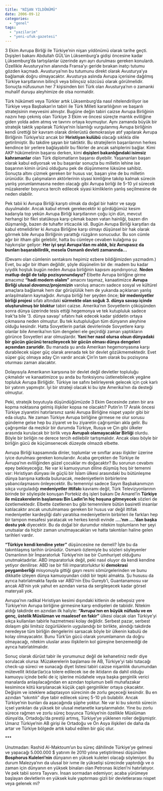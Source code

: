 ```yaml
---
title: "NİŞAN YILDÖNÜMÜ"
date: 2006-09-12
categories: 
  - "genel"
tags: 
  - "yazilarim"
  - "yeni-ufuk-gazetesi"
---
```


3 Ekim Avrupa Birliği ile Türkiye’nin nişan yıldönümü olarak tarihe geçti. Dışişleri bakanı Abdullah GÜL’ün Lüksemburg’a gidişi öncesine kadar Lüksemburg’da tartışılanlar üzerinde ayrı ayrı durulması gereken konulardı. Özellikle Avusturya’nın alanında Fransa’yı geride bırakan inatçı tutumu gözden kaçmadı. Avusturya’nın bu tutumunu direkt olarak Avusturya’ya bağlamak doğru olmayacaktır. Avusturya aslında Avrupa içerisine dağılmış Türkiye karşıtlarının bilinçli veya bilinçsiz sözcüsü olarak görülmelidir. Sonuçta nüfusunun her 7 kişisinden biri Türk olan Avusturya’nın o zamanki muhalif duruşu aleyhimize de olsa normaldir.

Türk hükümeti veya Türkler artık Lüksemburg’da nasıl nitelendiriliyor ise Türkiye veya Başbakan’ın tabiri ile Türk Milleti kararlılığının ve başarılı stratejisinin meyvesini almıştır. Bugüne değin tabiri caizse Avrupa Birliğinin nazını hep çekmiş olan Türkiye 3 Ekim ve öncesi süreçte mantık evliliğine giden yolda adım atmış ve tavrını ortaya koymuştur. Aynı zamanda büyük bir stratejik taktik yapılarak Türkiye’nin İslamlığı vurgulanmış Avrupa birliğinin kendi ürettiği bir kavram olarak dinlerüstü demokrasiye atıf yapılarak Avrupa Birliğinin Türkiye’siz ancak bir **Hıristiyan kulübü** olacağı sıklıkla dile getirilmiştir. Bu takdire şayan bir taktiktir. Bu stratejilerin başarılarının herkes kendince bir yerlere bağlayabilir bu fikirler de ancak sahiplerini bağlar. Kimi AKP hükümetinin başarısı derken, kimi **dışişleri bakanlığındaki isimsiz kahramanlar** olan Türk diplomatların başarısı diyebilir. Yaşananları başarı olarak kabul ediyorsak ve bu başarılar sonuçta bu milletin lehine ise başarının kimin ürünü olduğunu pek de düşünmeme lüksüne sahibiz. Sonuçta altını çizmek gereken bir husus var, başarı yine de bu milletin ürünüdür. Bu çalışmaların aktörlerinin siyasi kimliğine takılıp kalmak sürecin yanlış yorumlanmasına neden olacağı gibi Avrupa birliği ile 5-10 yıl sürecek müzakereler boyunca tercih edilecek siyasi kimliklerin yanlış seçilmesine de neden olabilir.

Pek tabii ki Avrupa Birliği karşıtı olmak da doğal bir haktır ve saygı duyulmalıdır. Ancak kabul etmek gerekecektir ki gördüğümüz kesim kadarıyla top yekün Avrupa Birliği karşıtlarının çoğu için dün, mevcut herhangi bir fikri statükoya karşı çıkmak bazen vatan hainliği, bazen din düşmanlığı, bazen de tuhaftır irticacılık idi. Bugün Avrupa Birliği karşıtları da kabul etmelidirler ki Avrupa Birliğine karşı olmayı düşünsel bir hak olarak görmek bile Avrupa Birliğinin yarattığı rüzgârın sonucudur. Bu son cümle ağır bir itham gibi gelebilir, hatta bu cümleye cevaben kulağıma şu haykırışlar geliyor: **Her iyi şeyi Avrupa’dan mı aldık, biz Avrupasız da bunları başarabilirdik, mesela Osmanlı devleti zamanında…**

(Devamı olan cümlenin sentaksını hepimiz ezbere bildiğimizden yazmadım.) Evet, bu ağır bir itham değildir, şöyle düşünelim bir de: madem bu kadar iyiydik hoştuk bugün neden Avrupa birliğinin kapısını aşındırıyoruz. **Neden matlup değil de talip pozisyonundayız?** Elbette Avrupa birliğine girme amacımız **“hadi modern olalım”** amacını taşımaz, kanaatimizce **Avrupa Birliği ulusal _davamız/projemizin_** varoluş amacını sadece sosyal ve kültürel amaçlara bağlamak hem dar görüşlülük hem de yukarıda açıklanan yanlış anlaşılmaların kaynağıdır. Avrupa birliği her şeyden önce; **bir medeniyetler birliği projesi** sıfatı altındaki **sürmekte olan soğuk 3. dünya savaşı içinde oluşturulmuş bir bloktur** tabiri caizse. Amerika’nın Sovyetlerin çöküşünden sonra dünya üzerinde tesis ettiği hegemonya ve tek kutupluluk sadece Irak’ta bile ‘3. dünya savaşı’ sıfatını hak edecek kadar şiddetin ortaya çıkmasına neden olmuştur. Bu tek kutupluluğun tüm dünyanın aleyhine olduğu kesindir. Hatta Sovyetlerin parlak devirlerinde Sovyetlere karşı olanlar bile Amerika’nın tüm dengeleri ele geçirdiği zaman yaptıkların görünce Sovyetleri arar olmuşlardır. **Yani her nasıl olursa olsun dünyadaki bir gücün gücünü terazileyecek bir gücün olması dünya dengeleri açısından zaruridir.** Bu manada şu anda Amerikan hegemonyasına karşı durabilecek süper güç olarak arenada tek bir devlet gözükmemektedir. Evet süper güç olmaya aday Çin vardır ancak Çin’in tam olarak bu pozisyona oturması zaman alacaktır.

Dolayısıyla Amerikanın karşısına bir devlet değil devletler topluluğu çıkmalıdır ve kanaatimizce şu anda bu fonksiyonu üstlenebilecek yegâne topluluk Avrupa Birliğidir. Türkiye ise safını belirleyerek gelecek için çok karlı bir yatırım yapmıştır. İyi bir strateji olacak ki bu işte Amerika’nın da desteği olmuştur.

Peki, stratejik boyutuyla düşündüğümüzde 3 Ekim Gecesinde zaten bir ara kopma noktasına gelmiş ilişkiler kopsa ne olacaktı? Putin’in 17 Aralık öncesi Türkiye ziyaretini hatırlarsınız sanki Avrupa Birliğine nispet yapılır gibi bir eda oluştu. Ne zaman Türkiye Avrupa birliğine girmese ne olur sorusu gündeme gelse hep bu ziyaret ve bu ziyaretin çağrışımları akla gelir. Bu çağrışımlar da mezkûr bir durumda Türkiye, Rusya ve Çin gibi ülkeler arasında kurulacak bir birlik veya **Avrupalı olamayacaklar Birliği** olurdu. Böyle bir birliğin ne derece tercih edilebilir tartışmalıdır. Ancak olası böyle bir birliğin gücü de küçümsenecek düzeyde olmazdı elbette.

Avrupa Birliği kapsamında dinler, toplumlar ve sınıflar arası ilişkiler üzerine iyice durulması gereken konularıdır. Acaba gerçekten de Türkiye ile Avrupa’nın evliliğinden güzel çocuklar mı doğacaktır? Bu sorunun cevabını epey bekleyeceğiz. Ne var ki kamuoyunun diline düşmüş hoş bir temenni var: Hıristiyan dünyası ile güçlü bir İslam ülkesi arasındaki bu bütünleşme dünya barışına katkıda bulunacak, medeniyetlerin birbirlerine yabancılaşmasını önleyecektir. Bu temenniyi sadece Sayın Başbakanımızın sıkça vurguladığı **medeniyetler ittifakı** kavramı değil, Türk Televizyonlarının birinde bir söyleşide konuşan Portekiz dış işleri bakanı De Amarel’in **Türkiye ile müzakerelerin başlaması Bin Ladin’in hiç hoşuna gitmeyecek** sözleri de özetlemektedir. Elbette özetlenen bu gibi temennilere bütün basiretli insanlar katılacaktır ancak unutulmaması gereken bir husus var değil ittifak medeniyetler kardeşliği dahi yaratılsa medeniyetlerin birbirleri ile farkları hep bir tampon mesafesi yaratacak ve herkes kendi evinde **….’nın ….’dan başka dostu yok** diyecektir. Bu da doğal bir durumdur nitekim toplumların her şeyi unutsalar da hiçbir zaman unutmayacakları ve hatta takıntıları haline gelen tarihleri vardır.

**“Türkiye kendi kendine yeter”** düşüncesine ne demeli? İşte bu da takıntılaşmış tarihin ürünüdür. Osmanlı özlemiyle bu sözleri söyleyenler Osmanlının bir İmparatorluk Türkiye’nin ise bir Cumhuriyet olduğunu unutmaktadırlar. ABD imparatorluk değil, peki nasıl oluyor da kendi kendine yetiyor denilirse: ABD ise bir fiili imparatorluktur ki **demokrasi peygamberliği** misyonuyla gittiği gayrı resmi sömürgelerinden ve bunu dikkatle izleyen dünya kamuoyundan ciddi bir tepki almakta. Şu hususu da ayrıca hatırlatmakta fayda var ABD’nin Ebu Gureyb’i, Guantanamosu var ancak AB’nin yok yahut en azından varsa da sergileşecek kadar görsel materyali yok.

Avrupa’nın radikal Hıristiyan kesimi dışındaki kitlenin de sebepsiz yere Türkiye’nin Avrupa birliğine girmesine karşı endişeleri de tabiidir. Nitekim aldığı takdirde en azından ilk haliyle: **“Avrupa’nın en büyük nüfuslu ve en genç, üstelik Müslüman ve maalesef en fakir”** ülkesi olacak olan Türkiye’yi sıkça kullanılan tabirle hazmetmesi kolay değildir. Serbest pazar, serbest dolaşım gibi limitsiz özgürlüklerin uygulandığı bir birlikte, alındığı takdirde neredeyse tüm birliğin dengelerini sarsacak böyle bir ülkenin kabulü de kolay olmayacaktır. Bunu Türk’ün gücü olarak yorumlamanın da doğru olmayacağı, nitekim uluslar arası ilişkilerin kol güreşine benzemediği de ayrıca hatırlatılmalıdır.

Sonuç olarak dürüst tabir ile yorumunuz değil de kehanetiniz nedir diye sorulacak olursa: Müzakerelerin başlaması ile AB, Türkiye’yi tabi tutacağı check-up süreci ve sunacağı diyet listesi tabiri caizse nişanlılık durumundan mütevellit iktidar(lar)ca tolere edilecek ise de iktidarın da dahil olduğu kamuoyu içinde belki de iç işlerine müdahele veya başka gerginlik verici manalarda anlaşılacağından en azından toplumun belli muhafazakar kesimince kötü karşılanacak küçük çaplı gerginlikler ortaya çıkacaktır. Değişim ve isteklere adaptasyon sürecinin de zorlu geçeceği kesindir. Bu en azından “sıkıntılı” diye tabir edilecek süreç 5-10 yılı bulabilir. Ancak Türkiye’nin bunları da aşacağında şüphe yoktur. Ne var ki bu sıkıntılı sürecin içsel yankıları da yüksek bir ulusal metanetle karşılanmalıdır. Yine bu zorlu sürece rağmen ve zorlu süreç boyunca Türkiye’nin özellikle Müslüman dünya’da, Ortadoğu’da prestiji artmış, Türkiye’ye yüklenen roller değişmiştir. Umarız Türkiye’nin AB girişi ile Ortadoğu ve Ön Asya ilişkileri de daha da artar ve Türkiye bölgede artık kabul edilen bir güç olur.

\*\*\*

Unutmadan: Rashid Al-Maktoum’un bu süreç dâhilinde Türkiye’ye gelmesi ve yapacağı 5.000.000 $ yatırım ile 2010 yılına yetiştirilmesi düşünülen **Bosphorus Kuleleri’nin** dünyanın en yüksek kuleleri olacağı söyleniyor. Bu durum Malezya’nın da ulusal bir ivme ile yükselişi sürecinde yaptırdığı ve o zaman için dünyanın en yüksek binaları olan Petronas ikizleri’ni hatırlatıyor. Ve pek tabii sonra Tayvanı. İnsan sormadan edemiyor; acaba yürümeye başlayan devletlerin en yüksek kule yaptırması gizli bir devletlerarası nispet veya gelenek mi?
